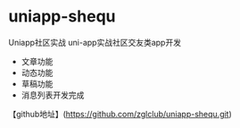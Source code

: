 # uniapp-shequ
Uniapp社区实战
uni-app实战社区交友类app开发


+ 文章功能
+ 动态功能
+ 草稿功能
+ 消息列表开发完成


【github地址】(https://github.com/zglclub/uniapp-shequ.git)

